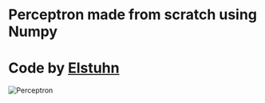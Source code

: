 # Perceptron made from scratch using Numpy
# Code by [Elstuhn](https://github.com/Elstuhn)

![Perceptron](https://images.deepai.org/glossary-terms/perceptron-6168423.jpg)

